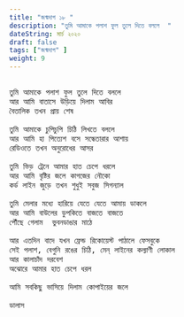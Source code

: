 ```yaml
---
title: "জন্মদাগ ১৮ "
description: "তুমি আমাকে পলাশ ফুল তুলে দিতে বললে  "
dateString: মার্চ ২০২০
draft: false
tags: ["জন্মদাগ" ]
weight: 9
---
```



<pre>

তুমি আমাকে পলাশ ফুল তুলে দিতে বললে  
আর আমি বাতাসে উড়িয়ে দিলাম আবির 
বৈতালিক তখন প্রায় শেষ 

তুমি আমাকে চুপিচুপি চিঠি লিখতে বললে  
আর আমি হা পিত্যেশ বসে সন্ধেতারার আশায়  
রেডিওতে তখন অনুরোধের আসর 

তুমি ভিড় ট্রেনে আমার হাত চেপে ধরলে 
আর আমি বৃষ্টির জলে কাগজের নৌকো 
কর্ড লাইন জুড়ে তখন শুধুই সবুজ সিগন্যাল 

তুমি মেলার মধ্যে হারিয়ে যেতে যেতে আমায় ডাকলে 
আর আমি বাউলের ডুপকিতে বাজতে বাজতে 
পৌঁছে গেলাম  ভুবনডাঙার মাঠে 

আর এতদিন বাদে যখন ফ্রেন্ড রিকোয়েস্ট পাঠালে ফেসবুকে 
সেই পলাশ, বেগুনি রঙের চিঠি, মেন্ লাইনের কল্যাণী লোকাল 
আর কালাচাঁদ দরবেশ 
অঝোরে আমার হাত চেপে ধরল 

আমি সবকিছু ভাসিয়ে দিলাম কোপাইয়ের জলে 

ডালাস 

<pre>
